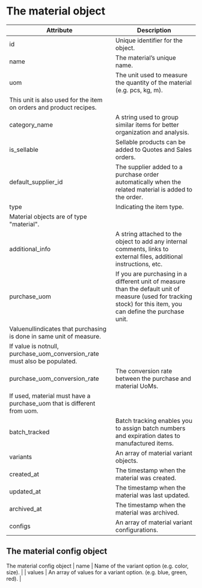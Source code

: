 # The material object

| Attribute                                                                 | Description                                                                                                                                                      |
| ------------------------------------------------------------------------- | ---------------------------------------------------------------------------------------------------------------------------------------------------------------- |
| id                                                                        | Unique identifier for the object.                                                                                                                                |
| name                                                                      | The material’s unique name.                                                                                                                                      |
| uom                                                                       | The unit used to measure the quantity of the material (e.g. pcs, kg, m).                                                                                         |
| This unit is also used for the item on orders and product recipes.        |                                                                                                                                                                  |
| category_name                                                             | A string used to group similar items for better organization and analysis.                                                                                       |
| is_sellable                                                               | Sellable products can be added to Quotes and Sales orders.                                                                                                       |
| default_supplier_id                                                       | The supplier added to a purchase order automatically when the related material is added to the order.                                                            |
| type                                                                      | Indicating the item type.                                                                                                                                        |
| Material objects are of type "material".                                  |                                                                                                                                                                  |
| additional_info                                                           | A string attached to the object to add any internal comments, links to external files, additional instructions, etc.                                             |
| purchase_uom                                                              | If you are purchasing in a different unit of measure than the default unit of measure (used for tracking stock) for this item, you can define the purchase unit. |
| Valuenullindicates that purchasing is done in same unit of measure.       |                                                                                                                                                                  |
| If value is notnull, purchase_uom_conversion_rate must also be populated. |                                                                                                                                                                  |
| purchase_uom_conversion_rate                                              | The conversion rate between the purchase and material UoMs.                                                                                                      |
| If used, material must have a purchase_uom that is different from uom.    |                                                                                                                                                                  |
| batch_tracked                                                             | Batch tracking enables you to assign batch numbers and expiration dates to manufactured items.                                                                   |
| variants                                                                  | An array of material variant objects.                                                                                                                            |
| created_at                                                                | The timestamp when the material was created.                                                                                                                     |
| updated_at                                                                | The timestamp when the material was last updated.                                                                                                                |
| archived_at                                                               | The timestamp when the material was archived.                                                                                                                    |
| configs                                                                   | An array of material variant configurations.                                                                                                                     |

## The material config object

The material config object | name | Name of the variant option (e.g. color, size). | |
values | An array of values for a variant option. (e.g. blue, green, red). |
